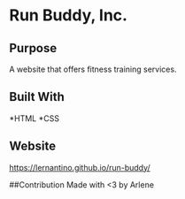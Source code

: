 # Run Buddy, Inc.

## Purpose
A website that offers fitness training services.

## Built With
*HTML
*CSS

## Website
https://lernantino.github.io/run-buddy/

##Contribution
Made with <3 by Arlene

